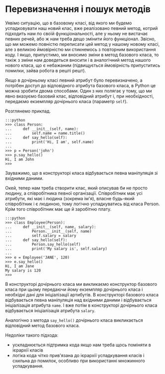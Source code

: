 # Перевизначення і пошук методів

Уявімо ситуацію, що в базовому класі, від якого ми будемо успадковувати наш новий клас, вже реалізовано певний метод, котрий підходить нам по своїй функціональності, але у ньому не вистачає певних речей, або ж нам треба дещо змінити його функціонал. Звісно, що ми можемо повністю переписати цей метод у нашому новому класі, але з великою ймовірністю ми стикнемось з повторним використання коду. І якщо, припустимо, ми вносимо зміни в метод базового класа, то такіж з зміни нам доведеться вносити і в аналогічний метод нашого нового класа, що є небажаним (підвищується ймовірність припуститись помилки, зайва робота в решті решт).

Якщо в дочірньому класі певний атрибут було перевизначено, а потрібен доступ до відповідного атрибута базового класа, в Python це можна зробити двома способами. Один з них полягає у тому, що ми явно вказуємо базовий клас, відповідний атрибут і, при необхідності, передаємо екземпляр дочірнього класа (параметр `self`).

Розглянемо приклад.

	:::python
	>>> class Person:
	...     def __init__(self, name):
	...         self.name = name.title()
	...     def say_hello(self):
	...         print('Hi, I am', self.name)
	...
	>>> p = Person('john')
	>>> p.say_hello()
	Hi, I am John
	>>>
	
Зауважимо, що в конструкторі класа відбувається певна маніпуляція зі вхідними даними.

Окей, тепер нам треба створити клас, який описував би не просто людину, а співробітника певної організації. Співробітник має усі атрибути, які має і людина (зокрема ім'я), власне будь-який співробітник і є людиною, тому логічно успадкуватись від класа Person. Крім того співробітник має ще й заробітню плату. 

	:::python
	>>> class Employee(Person):
	...     def __init__(self, name, salary):
	...         Person.__init__(self, name)
	...         self.salary = salary
	...     def say_hello(self):
	...         Person.say_hello(self)
	...         print('My salary is', self.salary)
	...
	>>> e = Employee('JANE', 120)
	>>> e.say_hello()
	Hi, I am Jane
	My salary is 120
	>>>

В конструкторі дочірнього класа ми викликаємо конструктор базового класа при цьому передаючи йому екземпляр дочірнього класа і необхідні дані для ініціалізації артибутів. В конструкторі базового класа відбувається певна маніпуляція над вхідними даними і відбувається ініціалізація атрибута `name`. І вже потім в конструкторі дочірнього класа відбувається ініціалізація атрибута `salary`.

Аналогічно з метода `say_hello()` дочірнього класа викликається відповідний метод базового класа.

Недоліки такого підхода:

- ускладнюється підтримка кода якщо нам треба щось поміняти в ієрархії класів
- логіка кода чітко прив'язана до ієрархії успадкування класів і схильна до помилок, особливо при використанні множинного успадкування.

